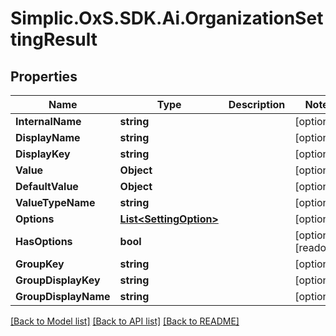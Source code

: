 # Simplic.OxS.SDK.Ai.OrganizationSettingResult

## Properties

Name | Type | Description | Notes
------------ | ------------- | ------------- | -------------
**InternalName** | **string** |  | [optional] 
**DisplayName** | **string** |  | [optional] 
**DisplayKey** | **string** |  | [optional] 
**Value** | **Object** |  | [optional] 
**DefaultValue** | **Object** |  | [optional] 
**ValueTypeName** | **string** |  | [optional] 
**Options** | [**List&lt;SettingOption&gt;**](SettingOption.md) |  | [optional] 
**HasOptions** | **bool** |  | [optional] [readonly] 
**GroupKey** | **string** |  | [optional] 
**GroupDisplayKey** | **string** |  | [optional] 
**GroupDisplayName** | **string** |  | [optional] 

[[Back to Model list]](../README.md#documentation-for-models) [[Back to API list]](../README.md#documentation-for-api-endpoints) [[Back to README]](../README.md)

